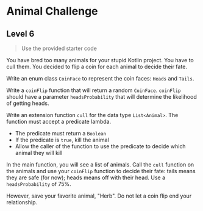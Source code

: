 # Animal Challenge

## Level 6

> Use the provided starter code

You have bred too many animals for your stupid Kotlin project. You have to cull them. You decided to flip a coin for each animal to decide their fate.

Write an enum class `CoinFace` to represent the coin faces: `Heads` and `Tails`.

Write a `coinFlip` function that will return a random `CoinFace`. `coinFlip` should have a parameter `headsProbability` that will determine the likelihood of getting heads.

Write an extension function `cull` for the data type `List<Animal>`. The function must accept a predicate lambda.
- The predicate must return a `Boolean`
- If the predicate is `true`, kill the animal
- Allow the caller of the function to use the predicate to decide which animal they will kill

In the main function, you will see a list of animals. Call the `cull` function on the animals and use your `coinFlip` function to decide their fate: tails means they are safe (for now); heads means off with their head. Use a `headsProbability` of 75%.

However, save your favorite animal, "Herb". Do not let a coin flip end your relationship.